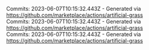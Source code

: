 Commits: 2023-06-07T10:15:32.443Z - Generated via https://github.com/marketplace/actions/artificial-grass
<br>
Commits: 2023-06-07T10:15:32.443Z - Generated via https://github.com/marketplace/actions/artificial-grass
<br>
Commits: 2023-06-07T10:15:32.443Z - Generated via https://github.com/marketplace/actions/artificial-grass
<br>
